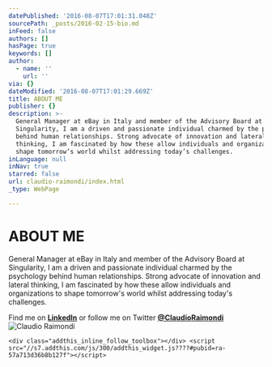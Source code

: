 ```yaml
---
datePublished: '2016-08-07T17:01:31.048Z'
sourcePath: _posts/2016-02-15-bio.md
inFeed: false
authors: []
hasPage: true
keywords: []
author:
  - name: ''
    url: ''
via: {}
dateModified: '2016-08-07T17:01:29.669Z'
title: ABOUT ME
publisher: {}
description: >-
  General Manager at eBay in Italy and member of the Advisory Board at
  Singularity, I am a driven and passionate individual charmed by the psychology
  behind human relationships. Strong advocate of innovation and lateral
  thinking, I am fascinated by how these allow individuals and organizations to
  shape tomorrow’s world whilst addressing today’s challenges.
inLanguage: null
inNav: true
starred: false
url: claudio-raimondi/index.html
_type: WebPage

---
```

# ABOUT ME

General Manager at eBay in Italy and member of the Advisory Board at Singularity, I am a driven and passionate individual charmed by the psychology behind human relationships. Strong advocate of innovation and lateral thinking, I am fascinated by how these allow individuals and organizations to shape tomorrow's world whilst addressing today's challenges.

Find me on **[LinkedIn][0]** or follow me on Twitter **[@ClaudioRaimondi][1]**
![Claudio Raimondi](https://s3-us-west-2.amazonaws.com/the-grid-img/p/4d1b0d630391c8a8d219beec66f57f13bb13048d.jpg)

    <div class="addthis_inline_follow_toolbox"></div> <script src="//s7.addthis.com/js/300/addthis_widget.js????#pubid=ra-57a713d36b8b127f"></script>



[0]: http://www.linkedin.com/in/CRaimondi "Claudio Raimondi on LinkedIn"
[1]: http://www.twitter.com/ClaudioRaimondi